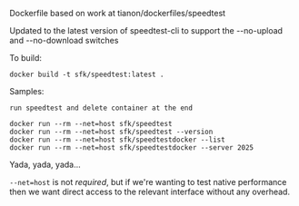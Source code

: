 Dockerfile based on work at tianon/dockerfiles/speedtest

Updated to the latest version of speedtest-cli to support the --no-upload and --no-download switches

To build:

`docker build -t sfk/speedtest:latest .`

Samples:

    run speedtest and delete container at the end

    docker run --rm --net=host sfk/speedtest
    docker run --rm --net=host sfk/speedtest --version
    docker run --rm --net=host sfk/speedtestdocker --list
    docker run --rm --net=host sfk/speedtestdocker --server 2025

Yada, yada, yada...

`--net=host` is not _required_, but if we're wanting to test native performance then we want direct access to the relevant interface without any overhead.